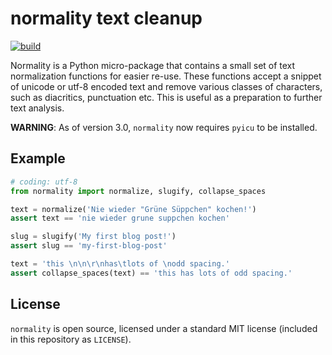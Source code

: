 # normality text cleanup

[![build](https://github.com/pudo/normality/actions/workflows/build.yml/badge.svg)](https://github.com/pudo/normality/actions/workflows/build.yml)

Normality is a Python micro-package that contains a small set of text normalization functions for easier re-use. These functions accept a snippet of unicode or utf-8 encoded text and remove various classes of characters, such as diacritics, punctuation etc. This is useful as a preparation to further text analysis.

**WARNING**: As of version 3.0, `normality` now requires `pyicu` to be installed.

## Example

```python
# coding: utf-8
from normality import normalize, slugify, collapse_spaces

text = normalize('Nie wieder "Grüne Süppchen" kochen!')
assert text == 'nie wieder grune suppchen kochen'

slug = slugify('My first blog post!')
assert slug == 'my-first-blog-post'

text = 'this \n\n\r\nhas\tlots of \nodd spacing.'
assert collapse_spaces(text) == 'this has lots of odd spacing.'
```

## License

``normality`` is open source, licensed under a standard MIT license (included in this repository as ``LICENSE``).
